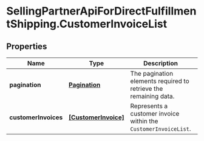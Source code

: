# SellingPartnerApiForDirectFulfillmentShipping.CustomerInvoiceList

## Properties
Name | Type | Description | Notes
------------ | ------------- | ------------- | -------------
**pagination** | [**Pagination**](Pagination.md) | The pagination elements required to retrieve the remaining data. | [optional] 
**customerInvoices** | [**[CustomerInvoice]**](CustomerInvoice.md) | Represents a customer invoice within the `CustomerInvoiceList`. | [optional] 


